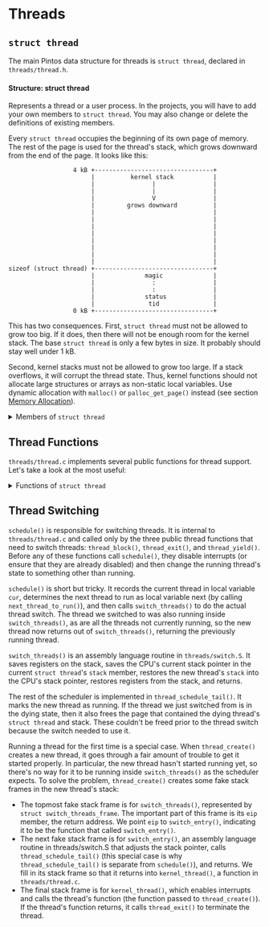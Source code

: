 # Threads

## `struct thread`

The main Pintos data structure for threads is `struct thread`, declared in `threads/thread.h`.

#### Structure: **struct thread**

Represents a thread or a user process. In the projects, you will have to add your own members to `struct thread`. You may also change or delete the definitions of existing members.

Every `struct thread` occupies the beginning of its own page of memory. The rest of the page is used for the thread's stack, which grows downward from the end of the page. It looks like this:

```
                  4 kB +---------------------------------+
                       |          kernel stack           |
                       |                |                |
                       |                |                |
                       |                V                |
                       |         grows downward          |
                       |                                 |
                       |                                 |
                       |                                 |
                       |                                 |
                       |                                 |
                       |                                 |
                       |                                 |
                       |                                 |
sizeof (struct thread) +---------------------------------+
                       |              magic              |
                       |                :                |
                       |                :                |
                       |              status             |
                       |               tid               |
                  0 kB +---------------------------------+
```

This has two consequences. First, `struct thread` must not be allowed to grow too big. If it does, then there will not be enough room for the kernel stack. The base `struct thread` is only a few bytes in size. It probably should stay well under 1 kB.

Second, kernel stacks must not be allowed to grow too large. If a stack overflows, it will corrupt the thread state. Thus, kernel functions should not allocate large structures or arrays as non-static local variables. Use dynamic allocation with `malloc()` or `palloc_get_page()` instead (see section [Memory Allocation](memory-allocation.md)).

<details>

<summary>Members of <code>struct thread</code></summary>

#### tid\_t **tid**

The thread's thread identifier or _tid_. Every thread must have a tid that is unique over the entire lifetime of the kernel. By default, `tid_t` is a `typedef` for `int` and each new thread receives the numerically next higher tid, starting from 1 for the initial process. You can change the type and the numbering scheme if you like.

#### enum thread\_status **status**

The thread's state, one of the following:

#### _**`THREAD_RUNNING`**_

The thread is running. Exactly one thread is running at a given time. `thread_current()` returns the running thread.

#### _**`THREAD_READY`**_

The thread is ready to run, but it's not running right now. The thread could be selected to run the next time the scheduler is invoked. Ready threads are kept in a doubly linked list called `ready_list`.

#### _**`THREAD_BLOCKED`**_

The thread is waiting for something, e.g. a lock to become available, an interrupt to be invoked. The thread won't be scheduled again until it transitions to the `THREAD_READY` state with a call to `thread_unblock()`. This is most conveniently done indirectly, using one of the Pintos synchronization primitives that block and unblock threads automatically (see section [Synchronization](synchronization.md)).

There is no _a priori_ way to tell what a blocked thread is waiting for, but a backtrace can help (see section [Backtraces](../../getting-started/debug-and-test/debugging.md#backtraces)).

#### **`THREAD_DYING`**

The thread will be destroyed by the scheduler after switching to the next thread.

#### char **name\[16]**

The thread's name as a string, or at least the first few characters of it.

#### uint8\_t \***stack**

Every thread has its own stack to keep track of its state. When the thread is running, the CPU's stack pointer register tracks the top of the stack and this member is unused. But when the CPU switches to another thread, this member saves the thread's stack pointer. No other members are needed to save the thread's registers, because the other registers that must be saved are saved on the stack.

When an interrupt occurs, whether in the kernel or a user program, an `struct intr_frame` is pushed onto the stack. When the interrupt occurs in a user program, the `struct intr_frame` is always at the very top of the page. See section [Interrupt Handling](interrupt-handling.md), for more information.

#### int **priority**

A thread priority, ranging from `PRI_MIN` (0) to `PRI_MAX` (63). Lower numbers correspond to lower priorities, so that priority 0 is the lowest priority and priority 63 is the highest. Pintos as provided ignores thread priorities, but you will implement priority scheduling in project 1.

#### `struct list_elem` **allelem**

This "list element" is used to link the thread into the list of all threads. Each thread is inserted into this list when it is created and removed when it exits. The `thread_foreach()` function should be used to iterate over all threads.

#### `struct thread`: `struct list_elem` **elem**

A "list element" used to put the thread into doubly linked lists, either `ready_list` (the list of threads ready to run) or a list of threads waiting on a semaphore in `sema_down()`. It can do double duty because a thread waiting on a semaphore is not ready, and vice versa.

#### `struct thread`: uint32\_t \***pagedir**

Only present in project 2 and later. See section [Page Table](page-table.md).

#### `struct thread`: unsigned **magic**

Always set to `THREAD_MAGIC`, which is just an arbitrary number defined in threads/thread.c, and used to detect stack overflow. `thread_current()` checks that the `magic` member of the running thread's `struct thread` is set to `THREAD_MAGIC`. Stack overflow tends to change this value, triggering the assertion. For greatest benefit, as you add members to `struct thread`, leave `magic` at the end.

</details>

## Thread Functions

`threads/thread.c` implements several public functions for thread support. Let's take a look at the most useful:

<details>

<summary>Functions of <code>struct thread</code></summary>

#### Function: void **thread\_init** (void)

Called by `pintos_init()` to initialize the thread system. Its main purpose is to create a `struct thread` for Pintos's initial thread. This is possible because the Pintos loader puts the initial thread's stack at the top of a page, in the same position as any other Pintos thread.

Before `thread_init()` runs, `thread_current()` will fail because the running thread's `magic` value is incorrect. Lots of functions call `thread_current()` directly or indirectly, including `lock_acquire()` for locking a lock, so `thread_init()` is called early in Pintos initialization.

#### Function: void **thread\_start** (void)

Called by `pintos_init()` to start the scheduler. Creates the idle thread, that is, the thread that is scheduled when no other thread is ready. Then enables interrupts, which as a side effect enables the scheduler because the scheduler runs on return from the timer interrupt, using `intr_yield_on_return()`.

#### Function: void **thread\_tick** (void)

Called by the timer interrupt at each timer tick. It keeps track of thread statistics and triggers the scheduler when a time slice expires.

#### Function: void **thread\_print\_stats** (void)

Called during Pintos shutdown to print thread statistics.

#### Function: tid\_t **thread\_create** (const char \*name, int priority, thread\_func \*func, void \*aux)

Creates and starts a new thread named name with the given priority, returning the new thread's tid. The thread executes func, passing aux as the function's single argument.

`thread_create()` allocates a page for the thread's `struct thread` and stack and initializes its members, then it sets up a set of fake stack frames for it (see section [Thread Switching](threads.md#thread-switching)). The thread is initialized in the blocked state, then unblocked just before returning, which allows the new thread to be scheduled (see Thread States).

#### Type: **void thread\_func (void \*aux)**

This is the type of the function passed to `thread_create()`, whose aux argument is passed along as the function's argument.

#### Function: void **thread\_block** (void)

Transitions the running thread from the running state to the blocked state (see Thread States). The thread will not run again until `thread_unblock()` is called on it, so you'd better have some way arranged for that to happen. Because `thread_block()` is so low-level, you should prefer to use one of the synchronization primitives instead (see section [Synchronization](synchronization.md)).

#### Function: void **thread\_unblock** (struct thread \*thread)

Transitions thread, which must be in the blocked state, to the ready state, allowing it to resume running (see Thread States). This is called when the event that the thread is waiting for occurs, e.g. when the lock that the thread is waiting on becomes available.

#### Function: struct thread \***thread\_current** (void)

Returns the running thread.

#### Function: tid\_t **thread\_tid** (void)

Returns the running thread's thread id. Equivalent to `thread_current ()->tid`.

#### Function: const char \***thread\_name** (void)

Returns the running thread's name. Equivalent to `thread_current ()->name`.

#### Function: void **thread\_exit** (void) `NO_RETURN`

Causes the current thread to exit. Never returns, hence `NO_RETURN` (see section [Function and Parameter Attributes](../../getting-started/debug-and-test/debugging.md#function-and-parameter-attributes)).

#### Function: void **thread\_yield** (void)

Yields the CPU to the scheduler, which picks a new thread to run. The new thread might be the current thread, so you can't depend on this function to keep this thread from running for any particular length of time.

#### Function: void **thread\_foreach** (thread\_action\_func \*action, void \*aux)

Iterates over all threads t and invokes `action(t, aux)` on each. action must refer to a function that matches the signature given by `thread_action_func()`:

#### Type: **void thread\_action\_func (struct thread \*thread, void \*aux)**

Performs some action on a thread, given aux.

#### Function: int **thread\_get\_priority** (void)

#### Function: void **thread\_set\_priority** (int new\_priority)

Stub to set and get thread priority. Used in project 1.

#### Function: int **thread\_get\_nice** (void)

#### Function: void **thread\_set\_nice** (int new\_nice)

#### Function: int **thread\_get\_recent\_cpu** (void)

#### Function: int **thread\_get\_load\_avg** (void)

#### Stubs for the advanced scheduler. See section [4.4BSD Scheduler](../4.4bsd-scheduler.md).

</details>

## Thread Switching

`schedule()` is responsible for switching threads. It is internal to `threads/thread.c` and called only by the three public thread functions that need to switch threads: `thread_block()`, `thread_exit()`, and `thread_yield()`. Before any of these functions call `schedule()`, they disable interrupts (or ensure that they are already disabled) and then change the running thread's state to something other than running.

`schedule()` is short but tricky. It records the current thread in local variable `cur`, determines the next thread to run as local variable next (by calling `next_thread_to_run()`), and then calls `switch_threads()` to do the actual thread switch. The thread we switched to was also running inside `switch_threads()`, as are all the threads not currently running, so the new thread now returns out of `switch_threads()`, returning the previously running thread.

`switch_threads()` is an assembly language routine in `threads/switch.S`. It saves registers on the stack, saves the CPU's current stack pointer in the current `struct thread`'s `stack` member, restores the new thread's `stack` into the CPU's stack pointer, restores registers from the stack, and returns.

The rest of the scheduler is implemented in `thread_schedule_tail()`. It marks the new thread as running. If the thread we just switched from is in the dying state, then it also frees the page that contained the dying thread's `struct thread` and stack. These couldn't be freed prior to the thread switch because the switch needed to use it.

Running a thread for the first time is a special case. When `thread_create()` creates a new thread, it goes through a fair amount of trouble to get it started properly. In particular, the new thread hasn't started running yet, so there's no way for it to be running inside `switch_threads()` as the scheduler expects. To solve the problem, `thread_create()` creates some fake stack frames in the new thread's stack:

* The topmost fake stack frame is for `switch_threads()`, represented by `struct switch_threads_frame`. The important part of this frame is its `eip` member, the return address. We point `eip` to `switch_entry()`, indicating it to be the function that called `switch_entry()`.
* The next fake stack frame is for `switch_entry()`, an assembly language routine in threads/switch.S that adjusts the stack pointer, calls `thread_schedule_tail()` (this special case is why `thread_schedule_tail()` is separate from `schedule()`), and returns. We fill in its stack frame so that it returns into `kernel_thread()`, a function in `threads/thread.c`.
* The final stack frame is for `kernel_thread()`, which enables interrupts and calls the thread's function (the function passed to `thread_create()`). If the thread's function returns, it calls `thread_exit()` to terminate the thread.
